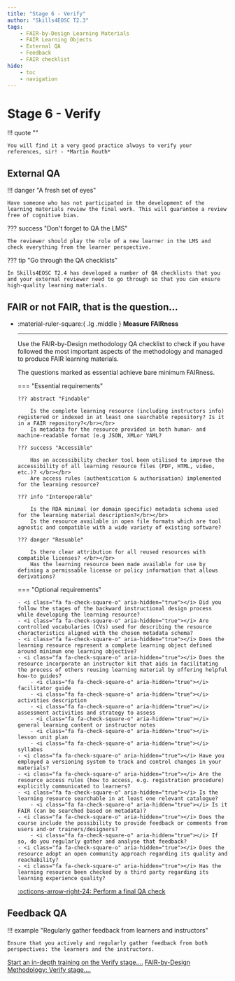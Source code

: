 ```yaml
---
title: "Stage 6 - Verify"
author: "Skills4EOSC T2.3"
tags: 
    - FAIR-by-Design Learning Materials
    - FAIR Learning Objects
    - External QA
    - Feedback
    - FAIR checklist
hide:
    - toc
    - navigation
---
```


# Stage 6 - Verify

!!! quote ""

    You will find it a very good practice always to verify your references, sir! - *Martin Routh​*

## External QA

!!! danger "A fresh set of eyes"

    Have someone who has not participated in the development of the learning materials review the final work. This will guarantee a review free of cognitive bias.

??? success "Don't forget to QA the LMS"

    The reviewer should play the role of a new learner in the LMS and check everything from the learner perspective.

??? tip "Go through the QA checklists"

    In Skills4EOSC T2.4 has developed a number of QA checklists that you and your external reviewer need to go through so that you can ensure high-quality learning materials.


## FAIR or not FAIR, that is the question...

<div class="grid cards" markdown>

-   :material-ruler-square:{ .lg .middle } __Measure FAIRness__

    ---

    Use the FAIR-by-Design methodology QA checklist to check if you have followed the most important aspects of the methodology and managed to produce FAIR learning materials.

    The questions marked as essential achieve bare minimum FAIRness.

    === "Essential requirements"

        ??? abstract "Findable"

            Is the complete learning resource (including instructors info) registered or indexed in at least one searchable repository? Is it in a FAIR repository?</br></br>
            Is metadata for the resource provided in both human- and machine-readable format (e.g JSON, XMLor YAML?

        ??? success "Accessible"

            Has an accessibility checker tool been utilised to improve the accessibility of all learning resource files (PDF, HTML, video, etc.)? </br></br>
            Are access rules (authentication & authorisation) implemented for the learning resource?
        
        ??? info "Interoperable"

            Is the RDA minimal (or domain specific) metadata schema used for the learning material description?</br></br>
            Is the resource available in open file formats which are tool agnostic and compatible with a wide variety of existing software?
        
        ??? danger "Resuable"

            Is there clear attribution for all reused resources with compatible licenses? </br></br>
            Has the learning resource been made available for use by defining a permissable license or policy information that allows derivations?
        
    === "Optional requirements"

        - <i class="fa fa-check-square-o" aria-hidden="true"></i> Did you follow the stages of the backward instructional design process while developing the learning resource?
        - <i class="fa fa-check-square-o" aria-hidden="true"></i> Are controlled vocabularies (CVs) used for describing the resource characteristics aligned with the chosen metadata schema?
        - <i class="fa fa-check-square-o" aria-hidden="true"></i> Does the learning resource represent a complete learning object defined around minimum one learning objective?
        - <i class="fa fa-check-square-o" aria-hidden="true"></i> Does the resource incorporate an instructor kit that aids in facilitating the process of others reusing learning material by offering helpful how-to guides?
            - <i class="fa fa-check-square-o" aria-hidden="true"></i> facilitator guide
            - <i class="fa fa-check-square-o" aria-hidden="true"></i> activities description
            - <i class="fa fa-check-square-o" aria-hidden="true"></i> assessment activities and strategy to assess
            - <i class="fa fa-check-square-o" aria-hidden="true"></i> general learning content or instructor notes
            - <i class="fa fa-check-square-o" aria-hidden="true"></i> lesson unit plan
            - <i class="fa fa-check-square-o" aria-hidden="true"></i> syllabus
        - <i class="fa fa-check-square-o" aria-hidden="true"></i> Have you employed a versioning system to track and control changes in your materials?
        - <i class="fa fa-check-square-o" aria-hidden="true"></i> Are the resource access rules (how to access, e.g. registration procedure) explicitly communicated to learners?
        - <i class="fa fa-check-square-o" aria-hidden="true"></i> Is the learning resource searchable in at least one relevant catalogue? 
            - <i class="fa fa-check-square-o" aria-hidden="true"></i> Is it FAIR (can be searched based on metadata)?
        - <i class="fa fa-check-square-o" aria-hidden="true"></i> Does the course include the possibility to provide feedback or comments from users and-or trainers/designers? 
            - <i class="fa fa-check-square-o" aria-hidden="true"></i> If so, do you regularly gather and analyse that feedback?
        - <i class="fa fa-check-square-o" aria-hidden="true"></i> Does the resource adopt an open community approach regarding its quality and reachability?
        - <i class="fa fa-check-square-o" aria-hidden="true"></i> Has the learning resource been checked by a third party regarding its learning experience quality?

    [:octicons-arrow-right-24: Perform a final QA check](https://fair-by-design-methodology.github.io/FAIR-by-Design_ToT/latest/Stage%206%20%E2%80%93%20Verify/19-Final%20QA%20check/19-finalQA/#self-check-qa)

</div>


## Feedback QA 

!!! example "Regularly gather feedback from learners and instructors"

    Ensure that you actively and regularly gather feedback from both perspectives: the learners and the instructors.


​<a href="https://fair-by-design-methodology.github.io/FAIR-by-Design_ToT/latest/Stage%206%20%E2%80%93%20Verify/19-Final%20QA%20check/19-finalQA/" class="btn btn-dark text-white btn-lg btn-block">Start an in-depth training on the Verify stage....</a>
<a href="https://fair-by-design-methodology.github.io/FAIR-by-Design_Book/4%20-%20FAIR-by-design%20learning%20materials%20creation/4.1%20-%20Workflow%20stages%20description/416-verify/" class="btn btn-dark text-white btn-lg btn-block">FAIR-by-Design Methodology: Verify stage....</a>
​